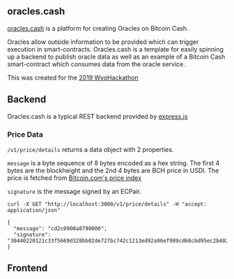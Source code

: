 ## oracles.cash

[oracles.cash](https://oracles.cash) is a platform for creating Oracles on Bitcoin Cash.

Oracles allow outside information to be provided which can trigger execution in smart-contracts. Oracles.cash is a template for easily spinning up a backend to publish oracle data as well as an example of a Bitcoin Cash smart-contract which consumes data from the oracle service.

This was created for the [2019 WyoHackathon](https://wyohackathon.io)

## Backend

Oracles.cash is a typical REST backend provided by [express.js](https://expressjs.com)

### Price Data

`/v1/price/details` returns a data object with 2 properties.

`message` is a byte sequence of 8 bytes encoded as a hex string. The first 4 bytes are the blockheight and the 2nd 4 bytes are BCH price in USDl. The price is fetched from [Bitcoin.com's price index](https://index-api.bitcoin.com/api/v0/cash/price/usd)

`signature` is the message signed by an ECPair.

```
curl -X GET "http://localhost:3000/v1/price/details" -H "accept: application/json"

{
  "message": "cd2c0900a8790000",
  "signature": "30440220121c33f5669d328bb02de727bc742c1213ed92a96ef989cd68cbd95ec2b402d302207c562ebbd6849b7b938700e09267b158380ef0e8760e2eb4784a5cc95b984fc1"
}
```

## Frontend
